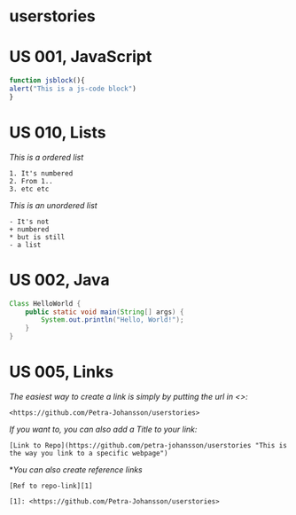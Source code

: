 # userstories

# US 001, JavaScript
```js
function jsblock(){
alert("This is a js-code block")
}
```

# US 010, Lists
*This is a ordered list*
```
1. It's numbered
2. From 1..
3. etc etc
```
*This is an unordered list*
```
- It's not
+ numbered
* but is still
- a list
```

# US 002, Java
```java
Class HelloWorld {
    public static void main(String[] args) {
        System.out.println("Hello, World!"); 
    }
}
```

# US 005, Links
*The easiest way to create a link is simply by putting the url in <>:*
```
<https://github.com/Petra-Johansson/userstories>
```
*If you want to, you can also add a Title to your link:*
```
[Link to Repo](https://github.com/petra-johansson/userstories "This is the way you link to a specific webpage")
```

**You can also create reference links*
```
[Ref to repo-link][1]

[1]: <https://github.com/Petra-Johansson/userstories>
```
